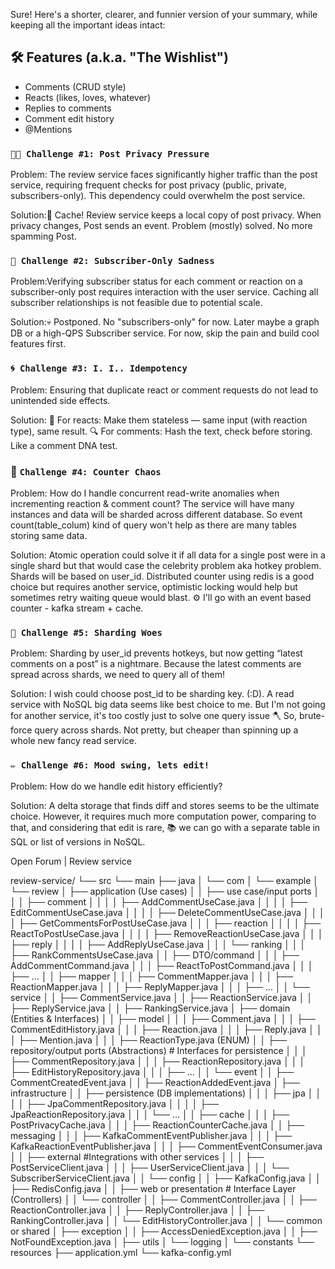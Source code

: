 Sure! Here's a shorter, clearer, and funnier version of your summary, while keeping all the important ideas intact:

## 🛠 Features (a.k.a. "The Wishlist")

- Comments (CRUD style)
- Reacts (likes, loves, whatever)
- Replies to comments
- Comment edit history
- @Mentions

### `😵‍💫 Challenge #1: Post Privacy Pressure`
Problem: The review service faces significantly higher traffic than the post service, requiring frequent checks for post privacy (public, private, subscribers-only). This dependency could overwhelm the post service.

Solution:🎉 Cache! Review service keeps a local copy of post privacy. When privacy changes, Post sends an event. Problem (mostly) solved. No more spamming Post.

### `🫣 Challenge #2: Subscriber-Only Sadness`

Problem:Verifying subscriber status for each comment or reaction on a subscriber-only post requires interaction with the user service. Caching all subscriber relationships is not feasible due to potential scale.

Solution:💀 Postponed. No "subscribers-only" for now. Later maybe a graph DB or a high-QPS Subscriber service. For now, skip the pain and build cool features first.

### `🌀 Challenge #3: I. I.. Idempotency`

Problem: Ensuring that duplicate react or comment requests do not lead to unintended side effects.

Solution: 🔁 For reacts: Make them stateless — same input (with reaction type), same result.
🔍 For comments: Hash the text, check before storing. Like a comment DNA test.

### 🔄 `Challenge #4: Counter Chaos`

Problem: How do I handle concurrent read-write anomalies when incrementing reaction & comment count? The service will have many instances and data will be sharded across different database. So event count(table_colum) kind of query won't help as there are many tables storing same data.

Solution: Atomic operation could solve it if all data for a single post were in a single shard but that would 
case the celebrity problem aka hotkey problem. Shards will be based on user_id. Distributed counter using redis 
is a good choice but requires another service, optimistic locking would help but sometimes retry waiting queue 
would blast. ⚙️ I'll go with an event based counter - kafka stream + cache.

### `🧩 Challenge #5: Sharding Woes`

Problem: Sharding by user_id prevents hotkeys, but now getting “latest comments on a post” is a nightmare. 
Because the latest comments are spread across shards, we need to query all of them!

Solution: I wish could choose post_id to be sharding key. (:D). A read service with NoSQL big data seems like best choice to me. 
But I'm not going for another service, it's too costly just to solve one query issue
🪓 So, brute-force query across shards. Not pretty, but cheaper than spinning up a whole new fancy read service. 

### `✏️ Challenge #6: Mood swing, lets edit!`

Problem: How do we handle edit history efficiently?

Solution: A delta storage that finds diff and stores seems to be the ultimate choice. However, it 
requires much more computation power, comparing to that, and considering that edit is rare,
📚 we can go with a separate table in SQL or list of versions in NoSQL. 

Open Forum | Review service

review-service/
└── src
└── main
├── java
│   └── com
│       └── example
│           └── review
│               ├── application (Use cases)
│               │   ├── use case/input ports
│               │   │   ├── comment
│               │   │   │   ├── AddCommentUseCase.java
│               │   │   │   ├── EditCommentUseCase.java
│               │   │   │   ├── DeleteCommentUseCase.java
│               │   │   │   ├── GetCommentsForPostUseCase.java
│               │   │   ├── reaction
│               │   │   │   ├── ReactToPostUseCase.java
│               │   │   │   ├── RemoveReactionUseCase.java
│               │   │   ├── reply
│               │   │   │   ├── AddReplyUseCase.java
│               │   │   └── ranking
│               │   │       ├── RankCommentsUseCase.java
│               │   ├── DTO/command
│               │   │   ├── AddCommentCommand.java
│               │   │   ├── ReactToPostCommand.java
│               │   │   ├── ...
│               │   ├── mapper
│               │   │   ├── CommentMapper.java
│               │   │   ├── ReactionMapper.java
│               │   │   ├── ReplyMapper.java
│               │   │   ├── ...
│               │   └── service
│               │       ├── CommentService.java
│               │       ├── ReactionService.java
│               │       ├── ReplyService.java
│               │       ├── RankingService.java
│               ├── domain (Entities & Interfaces)
│               │   ├── model
│               │   │   ├── Comment.java
│               │   │   ├── CommentEditHistory.java
│               │   │   ├── Reaction.java
│               │   │   ├── Reply.java
│               │   │   ├── Mention.java
│               │   │   ├── ReactionType.java (ENUM)
│               │   ├── repository/output ports (Abstractions) # Interfaces for persistence
│               │   │   ├── CommentRepository.java
│               │   │   ├── ReactionRepository.java
│               │   │   ├── EditHistoryRepository.java
│               │   │   ├── ...
│               │   └── event
│               │       ├── CommentCreatedEvent.java
│               │       ├── ReactionAddedEvent.java
│               ├── infrastructure 
│               │   ├── persistence (DB implementations)
│               │   │   ├── jpa
│               │   │   │   ├── JpaCommentRepository.java
│               │   │   │   ├── JpaReactionRepository.java
│               │   │   └── ...
│               │   ├── cache
│               │   │   ├── PostPrivacyCache.java
│               │   │   ├── ReactionCounterCache.java
│               │   ├── messaging 
│               │   │   ├── KafkaCommentEventPublisher.java
│               │   │   ├── KafkaReactionEventPublisher.java
│               │   │   ├── CommentEventConsumer.java
│               │   ├── external #Integrations with other services
│               │   │   ├── PostServiceClient.java
│               │   │   ├── UserServiceClient.java
│               │   │   └── SubscriberServiceClient.java
│               │   └── config
│               │       ├── KafkaConfig.java
│               │       ├── RedisConfig.java
│
│               ├── web or presentation # Interface Layer (Controllers)
│               │   └── controller
│               │       ├── CommentController.java
│               │       ├── ReactionController.java
│               │       ├── ReplyController.java
│               │       ├── RankingController.java
│               │       └── EditHistoryController.java
│
│               └── common or shared
│                   ├── exception
│                   │   ├── AccessDeniedException.java
│                   │   ├── NotFoundException.java
│                   ├── utils
│                   └── logging
│                   └── constants
└── resources
├── application.yml
└── kafka-config.yml
